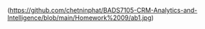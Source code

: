 
(https://github.com/chetninphat/BADS7105-CRM-Analytics-and-Intelligence/blob/main/Homework%2009/ab1.jpg)
